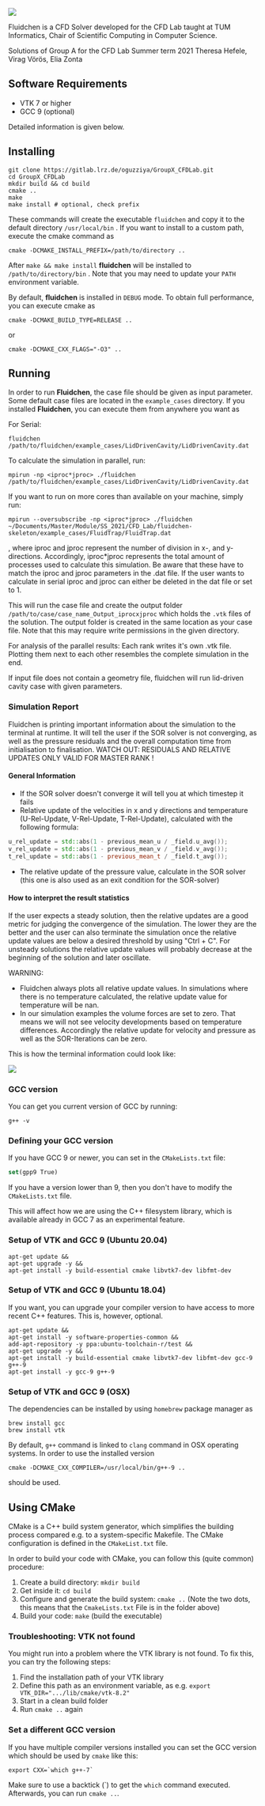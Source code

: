 ![](FluidchenLogo.png)

Fluidchen is a CFD Solver developed for the CFD Lab taught at TUM Informatics, Chair of Scientific Computing in Computer Science.

Solutions of Group A for the CFD Lab
Summer term 2021
Theresa Hefele, Virag Vörös, Elia Zonta

## Software Requirements

* VTK 7 or higher
* GCC 9 (optional)
  
Detailed information is given below.

## Installing

```shell
git clone https://gitlab.lrz.de/oguzziya/GroupX_CFDLab.git
cd GroupX_CFDLab
mkdir build && cd build
cmake ..
make
make install # optional, check prefix
```

These commands will create the executable `fluidchen` and copy it to the default directory `/usr/local/bin` . If you want to install to a custom path, execute the cmake command as

```shell
cmake -DCMAKE_INSTALL_PREFIX=/path/to/directory ..
```

After `make && make install` **fluidchen** will be installed to `/path/to/directory/bin` . Note that you may need to update your `PATH` environment variable.

By default, **fluidchen** is installed in `DEBUG` mode. To obtain full performance, you can execute cmake as

```shell
cmake -DCMAKE_BUILD_TYPE=RELEASE ..
```

or

```shell
cmake -DCMAKE_CXX_FLAGS="-O3" ..
```

## Running

In order to run **Fluidchen**, the case file should be given as input parameter. Some default case files are located in the `example_cases` directory. If you installed **Fluidchen**, you can execute them from anywhere you want as

For Serial:

```shell
fluidchen /path/to/fluidchen/example_cases/LidDrivenCavity/LidDrivenCavity.dat
```

To calculate the simulation in parallel, run:

```shell
mpirun -np <iproc*jproc> ./fluidchen /path/to/fluidchen/example_cases/LidDrivenCavity/LidDrivenCavity.dat
```

If you want to run on more cores than available on your machine, simply run:
```shell
mpirun --oversubscribe -np <iproc*jproc> ./fluidchen ~/Documents/Master/Module/SS_2021/CFD_Lab/fluidchen-skeleton/example_cases/FluidTrap/FluidTrap.dat
```

, where iproc and jproc represent the number of division in x-, and y-directions. Accordingly, iproc*jproc represents the total amount of processes used to calculate this simulation.
Be aware that these have to match the iproc and jproc parameters in the .dat file. If the user wants to calculate in serial iproc and jproc can either be deleted in the dat file or set to 1.

This will run the case file and create the output folder `/path/to/case/case_name_Output_iprocxjproc` which holds the `.vtk` files of the solution. The output folder is created in the same location as your case file. Note that this may require write permissions in the given directory.

For analysis of the parallel results: Each rank writes it's own .vtk file. Plotting them next to each other resembles the complete simulation in the end. 

If input file does not contain a geometry file, fluidchen will run lid-driven cavity case with given parameters.

### Simulation Report 
Fluidchen is printing important information about the simulation to the terminal at runtime. It will tell the user if the SOR solver is not converging, as well as the pressure residuals and the overall computation time from initialisation to finalisation. 
WATCH OUT: RESIDUALS AND RELATIVE UPDATES ONLY VALID FOR MASTER RANK !
#### General Information

* If the SOR solver doesn't converge it will tell you at which timestep it fails
* Relative update of the velocities in x and y directions and temperature (U-Rel-Update, V-Rel-Update, T-Rel-Update), calculated with the following formula:
```cpp
u_rel_update = std::abs(1 - previous_mean_u / _field.u_avg());
v_rel_update = std::abs(1 - previous_mean_v / _field.v_avg());
t_rel_update = std::abs(1 - previous_mean_t / _field.t_avg());
```
* The relative update of the pressure value, calculate in the SOR solver (this one is also used as an exit condition for the SOR-solver)

#### How to interpret the result statistics
If the user expects a steady solution, then the relative updates are a good metric for judging the convergence of the simulation. The lower they are the better and the user can also terminate the simulation once the relative update values are below a desired threshold by using "Ctrl + C".
For unsteady solutions the relative update values will probably decrease at the beginning of the solution and later oscillate.

WARNING: 
* Fluidchen always plots all relative update values. In simulations where there is no temperature calculated, the relative update value for temperature will be nan. 
* In our simulation examples the volume forces are set to zero. That means we will not see velocity developments based on temperature differences. Accordingly the relative update for velocity and pressure as well as the SOR-Iterations can be zero.

This is how the terminal information could look like:

![](Example_Terminal_Output.png)

### GCC version

You can get you current version of GCC by running:

```shell
g++ -v
```

### Defining your GCC version

If you have GCC 9 or newer, you can set in the `CMakeLists.txt` file:

```cmake
set(gpp9 True)
```

If you have a version lower than 9, then you don't have to modify the `CMakeLists.txt` file.

This will affect how we are using the C++ filesystem library, which is available already in GCC 7 as an experimental feature.

### Setup of VTK and GCC 9 (Ubuntu **20.04**)

```shell
apt-get update &&
apt-get upgrade -y &&
apt-get install -y build-essential cmake libvtk7-dev libfmt-dev
```

### Setup of VTK and GCC 9 (Ubuntu **18.04**)

If you want, you can upgrade your compiler version to have access to more recent C++ features.
This is, however, optional.

```shell
apt-get update &&
apt-get install -y software-properties-common &&
add-apt-repository -y ppa:ubuntu-toolchain-r/test &&
apt-get upgrade -y &&
apt-get install -y build-essential cmake libvtk7-dev libfmt-dev gcc-9 g++-9
apt-get install -y gcc-9 g++-9
```

### Setup of VTK and GCC 9 (OSX)

The dependencies can be installed by using `homebrew` package manager as

```shell
brew install gcc
brew install vtk
```

By default, `g++` command is linked to `clang` command in OSX operating systems. In order to use the installed version

```shell
cmake -DCMAKE_CXX_COMPILER=/usr/local/bin/g++-9 ..
```

should be used.

## Using CMake

CMake is a C++ build system generator, which simplifies the building process compared e.g. to a system-specific Makefile. The CMake configuration is defined in the `CMakeList.txt` file.

In order to build your code with CMake, you can follow this (quite common) procedure:

1. Create a build directory: `mkdir build`
2. Get inside it: `cd build`
3. Configure and generate the build system: `cmake ..` (Note the two dots, this means that the `CmakeLists.txt` File is in the folder above)
4. Build your code: `make` (build the executable)

### Troubleshooting: VTK not found

You might run into a problem where the VTK library is not found. To fix this, you can try the following steps:

1. Find the installation path of your VTK library 
2. Define this path as an environment variable, as e.g. `export VTK_DIR=".../lib/cmake/vtk-8.2"`
3. Start in a clean build folder
4. Run `cmake ..` again

### Set a different GCC version

If you have multiple compiler versions installed you can set the GCC version which should be used by `cmake` like this:

```shell
export CXX=`which g++-7`
```

Make sure to use a backtick (\`) to get the `which` command executed. Afterwards, you can run `cmake ..`.
